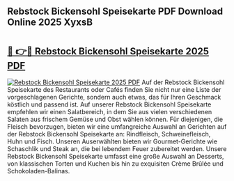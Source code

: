 ## Rebstock Bickensohl Speisekarte PDF Download Online 2025 XyxsB

# <h2><a href="http://gcbttv.nevu.top/?p=Rebstock+Bickensohl+Speisekarte">🔗 👉🔴 Rebstock Bickensohl Speisekarte 2025 PDF</a></h2>

[![Rebstock Bickensohl Speisekarte 2025 PDF](https://i.imgur.com/dBaPXMq.png)](http://gcbttv.nevu.top/?p=Rebstock+Bickensohl+Speisekarte)
Auf der Rebstock Bickensohl Speisekarte des Restaurants oder Cafés finden Sie nicht nur eine Liste der vorgeschlagenen Gerichte, sondern auch etwas, das für Ihren Geschmack köstlich und passend ist. Auf unserer Rebstock Bickensohl Speisekarte empfehlen wir einen Salatbereich, in dem Sie aus vielen verschiedenen Salaten aus frischem Gemüse und Obst wählen können. Für diejenigen, die Fleisch bevorzugen, bieten wir eine umfangreiche Auswahl an Gerichten auf der Rebstock Bickensohl Speisekarte an: Rindfleisch, Schweinefleisch, Huhn und Fisch. Unseren Auserwählten bieten wir Gourmet-Gerichte wie Schaschlik und Steak an, die bei lebendem Feuer zubereitet werden. Unsere Rebstock Bickensohl Speisekarte umfasst eine große Auswahl an Desserts, von klassischen Torten und Kuchen bis hin zu exquisiten Crème Brûlée und Schokoladen-Balinas.
